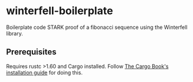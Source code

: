 # winterfell-boilerplate
Boilerplate code STARK proof of a fibonacci sequence using the Winterfell library.

## Prerequisites
Requires rustc >1.60 and Cargo installed.
Follow [The Cargo Book's installation guide](https://doc.rust-lang.org/cargo/getting-started/installation.html) for doing this.

